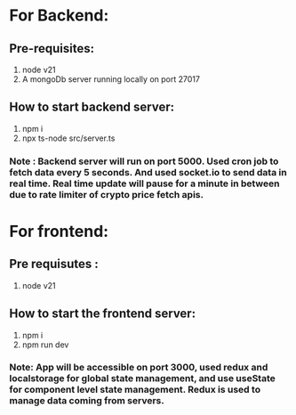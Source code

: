 # For Backend: 

## Pre-requisites: 
  1. node v21
  2. A mongoDb server running locally on port 27017

## How to start backend server: 
  1. npm i
  2. npx ts-node src/server.ts

### Note : Backend server will run on port 5000. Used cron job to fetch data every 5 seconds. And used socket.io to send data in real time. Real time update will pause for a minute in between due to rate limiter of crypto price fetch apis.


# For frontend:


## Pre requisutes : 
  1. node v21

## How to start the frontend server: 
  1. npm i
  2. npm run dev

### Note: App will be accessible on port 3000, used redux and localstorage for global state management, and use useState for component level state management. Redux is used to manage data coming from servers.
